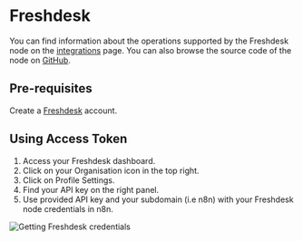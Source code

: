 # Freshdesk

You can find information about the operations supported by the Freshdesk node on the [integrations](https://n8n.io/integrations/n8n-nodes-base.freshdesk) page. You can also browse the source code of the node on [GitHub](https://github.com/n8n-io/n8n/tree/master/packages/nodes-base/nodes/Freshdesk).

## Pre-requisites

Create a [Freshdesk](https://freshdesk.com/) account.

## Using Access Token

1. Access your Freshdesk dashboard.
2. Click on your Organisation icon in the top right.
3. Click on Profile Settings.
4. Find your API key on the right panel.
5. Use provided API key and your subdomain (i.e n8n) with your Freshdesk node credentials in n8n.

![Getting Freshdesk credentials](https://i.imgur.com/alTjjhf.gif)

